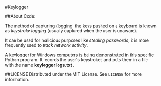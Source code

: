 #Keylogger

##About Code:

The method of capturing (logging) the keys pushed on a keyboard is known as _keystroke logging_ (usually captured when the user is unaware).

It can be used for malicious purposes like _stealing passwords_, it is more frequently used to _track network activity_.

A keylogger for Windows computers is being demonstrated in this specific Python program. It records the user's keystrokes and puts them in a file with the name **keylogger logs.txt** .

##LICENSE
Distributed under the MIT License. See `LICENSE` for more information.
